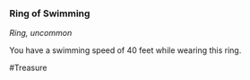 ### Ring of Swimming

*Ring, uncommon*

You have a swimming speed of 40 feet while wearing this ring.

#Treasure
